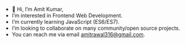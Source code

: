 - 👋 Hi, I’m Amit Kumar,
-  I’m interested in Frontend Web Development.
-  I’m currently learning JavaScript (ES6/ES7).
-  I’m looking to collaborate on many community/open source projects.
-  You can reach me via email amitrawal316@gmail.com.

<!---
amit-kumar-18/amit-kumar-18 is a ✨ special ✨ repository because its `README.md` (this file) appears on your GitHub profile.
You can click the Preview link to take a look at your changes.
--->

